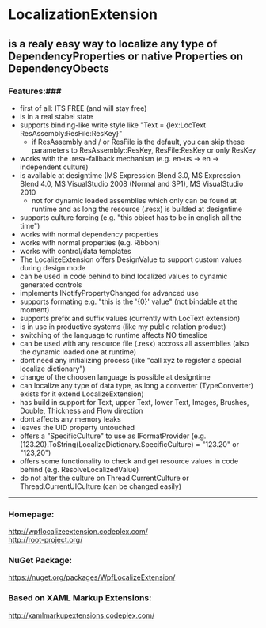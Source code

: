 # LocalizationExtension #
## is a realy easy way to localize any type of DependencyProperties or native Properties on DependencyObects ##

### Features:###

* first of all: ITS FREE (and will stay free)
* is in a real stabel state
* supports binding-like write style like "Text = {lex:LocText ResAssembly:ResFile:ResKey}"
    * if ResAssembly and / or ResFile is the default, you can skip these parameters to ResAssembly::ResKey, ResFile:ResKey or only ResKey
* works with the .resx-fallback mechanism (e.g. en-us -> en -> independent culture)
* is available at designtime (MS Expression Blend 3.0, MS Expression Blend 4.0, MS VisualStudio 2008 (Normal and SP1), MS VisualStudio 2010
    * not for dynamic loaded assemblies which only can be found at runtime and as long the resource (.resx) is builded at designtime
* supports culture forcing (e.g. "this object has to be in english all the time")
* works with normal dependency properties
* works with normal properties (e.g. Ribbon)
* works with control/data templates
* The LocalizeExtension offers DesignValue to support custom values during design mode
* can be used in code behind to bind localized values to dynamic generated controls
* implements INotifyPropertyChanged for advanced use
* supports formating e.g. "this is the '{0}' value" (not bindable at the moment)
* supports prefix and suffix values (currently with LocText extension)
* is in use in productive systems (like my public relation product)
* switching of the language to runtime affects NO timeslice
* can be used with any resource file (.resx) accross all assemblies (also the dynamic loaded one at runtime)
* dont need any initializing process (like "call xyz to register a special localize dictionary")
* change of the choosen language is possible at designtime
* can localize any type of data type, as long a converter (TypeConverter) exists for it extend LocalizeExtension)
* has build in support for Text, upper Text, lower Text, Images, Brushes, Double, Thickness and Flow direction
* dont affects any memory leaks
* leaves the UID property untouched
* offers a "SpecificCulture" to use as IFormatProvider (e.g. (123.20).ToString(LocalizeDictionary.SpecificCulture) = "123.20" or "123,20")
* offers some functionality to check and get resource values in code behind (e.g. ResolveLocalizedValue)
* do not alter the culture on Thread.CurrentCulture or Thread.CurrentUICulture (can be changed easily)

-----

### Homepage: ###
http://wpflocalizeextension.codeplex.com/  
http://root-project.org/

### NuGet Package: ###
https://nuget.org/packages/WpfLocalizeExtension/

### Based on XAML Markup Extensions: ###
http://xamlmarkupextensions.codeplex.com/
